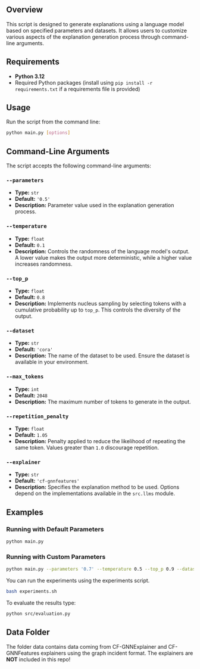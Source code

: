 ## Overview

This script is designed to generate explanations using a language model based on specified parameters and datasets. It allows users to customize various aspects of the explanation generation process through command-line arguments.


## Requirements

- **Python 3.12**
- Required Python packages (install using `pip install -r requirements.txt` if a requirements file is provided)

## Usage

Run the script from the command line:

```bash
python main.py [options]
```


## Command-Line Arguments

The script accepts the following command-line arguments:

### `--parameters`

- **Type:** `str`
- **Default:** `'0.5'`
- **Description:** Parameter value used in the explanation generation process.

### `--temperature`

- **Type:** `float`
- **Default:** `0.1`
- **Description:** Controls the randomness of the language model's output. A lower value makes the output more deterministic, while a higher value increases randomness.

### `--top_p`

- **Type:** `float`
- **Default:** `0.8`
- **Description:** Implements nucleus sampling by selecting tokens with a cumulative probability up to `top_p`. This controls the diversity of the output.

### `--dataset`

- **Type:** `str`
- **Default:** `'cora'`
- **Description:** The name of the dataset to be used. Ensure the dataset is available in your environment.

### `--max_tokens`

- **Type:** `int`
- **Default:** `2048`
- **Description:** The maximum number of tokens to generate in the output.

### `--repetition_penalty`

- **Type:** `float`
- **Default:** `1.05`
- **Description:** Penalty applied to reduce the likelihood of repeating the same token. Values greater than `1.0` discourage repetition.

### `--explainer`

- **Type:** `str`
- **Default:** `'cf-gnnfeatures'`
- **Description:** Specifies the explanation method to be used. Options depend on the implementations available in the `src.llms` module.

## Examples

### Running with Default Parameters

```bash
python main.py
```

### Running with Custom Parameters

```bash
python main.py --parameters '0.7' --temperature 0.5 --top_p 0.9 --dataset 'pubmed' --max_tokens 1024 --repetition_penalty 1.1 --explainer 'your_explainer'
```
You can run the experiments using the experiments script. 
```bash
bash experiments.sh
```

To evaluate the results type:
```bash
python src/evaluation.py
```

## Data Folder
The folder data contains data coming from CF-GNNExplainer and CF-GNNFeatures explainers using the graph incident format. The explainers are **NOT** included in this repo!

